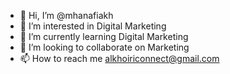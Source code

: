 - 👋 Hi, I’m @mhanafiakh
- 👀 I’m interested in Digital Marketing
- 🌱 I’m currently learning Digital Marketing
- 💞️ I’m looking to collaborate on Marketing
- 📫 How to reach me alkhoiriconnect@gmail.com

<!---
mhanafiakh/mhanafiakh is a ✨ special ✨ repository because its `README.md` (this file) appears on your GitHub profile.
You can click the Preview link to take a look at your changes.
--->

